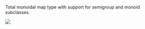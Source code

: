 Total monoidal map type with support for semigroup and monoid subclasses.

<a href="http://jonathanknowles.net/monoidmap/Data-MonoidMap.html"><img src="https://img.shields.io/badge/API-Documentation-green" /></a>
